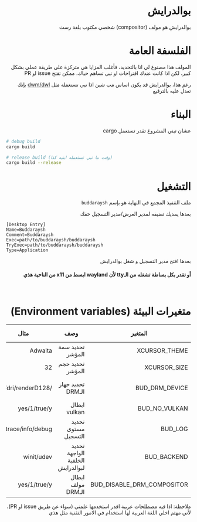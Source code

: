 <!-- يا ليل لازم اكتب HTML -->
<div dir="rtl">

# بوالدرايش
بوالدرايش هو مولف (compositor) شخصي مكتوب بلغة رست

# الفلسفة العامة
المولف هذا مصنوع لي انا بالتحديد، فأغلب المزايا هي متركزة على طريقة عملي بشكل كبير، لكن اذا كانت عندك اقتراحات او تبي تساهم حياك، ممكن تفتح issue او PR</p>

رغم هذا، بوالدرايش قد يكون اساس مب شين اذا تبي تستعمله مثل [dwm/dwl](https://github.com/djpohly/dwl) بإنك تعدل عليه بالترقيع

# البناء

عشان تبني المشروع تقدر تستعمل cargo

<div dir="ltr">

```bash
# debug build
cargo build

# release build (وقت ما تبي تستعمله ابنيه كذا)
cargo build --release
```
</div>

# التشغيل

ملف التنفيذ المجمع في النهاية هو بإسم `buddaraysh`

بعدها يمديك تضيفه لمدير العرض/مدير التسجيل حقك

<div dir="ltr">

```
[Desktop Entry]
Name=Buddaraysh
Comment=Buddaraysh
Exec=path/to/buddaraysh/buddaraysh
TryExec=path/to/buddaraysh/buddaraysh
Type=Application
```
</div>

بعدها افتح مدير التسجيل و شغل بوالدرايش

#### أو تقدر بكل بساطة تشغله من الـtty لأن wayland ابسط من x11 من الناحية هذي

<br/>

# متغيرات البيئة (Environment variables)

| المتغير                    | وصف                               | مثال                | القيمة الافتراضية             |
| -------------------------- | --------------------------------- | ------------------- | ----------------------------- |
| XCURSOR_THEME              | تحديد سمة المؤشر                  | Adwaita             | "default"                     |
| XCURSOR_SIZE               | تحديد حجم المؤشر                  | 32                  | 24                            |
| BUD_DRM_DEVICE             | تحديد جهاز الـDRM                 | /dev/dri/renderD128 | كرت الشاشة الرئيسي            |
| BUD_NO_VULKAN              | ابطال vulkan                      | yes/1/true/y        | تفعيل vulkan                  |
| BUD_LOG                    | تحديد مستوى التسجيل               | trace/info/debug    | مستوى debug                   |
| BUD_BACKEND                | تحديد الواجهة الخلفية لبوالدرايش  | winit/udev          | udev                          |
| BUD_DISABLE_DRM_COMPOSITOR | ابطال مولف الـDRM                 | yes/1/true/y        | تفعيل الـDRM                  |


ملاحظة: اذا فيه مصطلحات عربية اقدر استخدمها علمني (سواء عن طريق issue او PR)، لأني مهتم اخلي اللغة العربية لها استخدام في الامور التقنية مثل هذي
</div>
